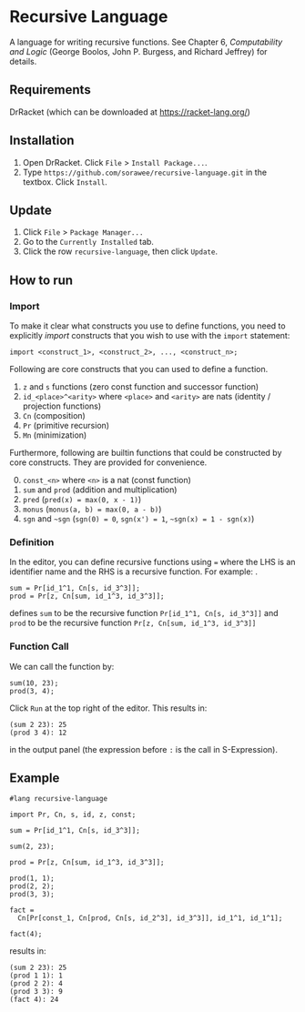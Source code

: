 # Recursive Language

A language for writing recursive functions. See Chapter 6, _Computability and Logic_ (George Boolos, John P. Burgess, and Richard Jeffrey) for details.

## Requirements

DrRacket (which can be downloaded at https://racket-lang.org/)

## Installation

1. Open DrRacket. Click `File` > `Install Package...`.
2. Type `https://github.com/sorawee/recursive-language.git` in the textbox. Click `Install`.

## Update

1. Click `File` > `Package Manager...`
2. Go to the `Currently Installed` tab.
3. Click the row `recursive-language`, then click `Update`.

## How to run

### Import

To make it clear what constructs you use to define functions, you need to
explicitly _import_ constructs that you wish to use with the `import` statement:

`import <construct_1>, <construct_2>, ..., <construct_n>;`

Following are core constructs that you can used to define a function.

1. `z` and `s` functions (zero const function and successor function)
2. `id_<place>^<arity>` where `<place>` and `<arity>` are nats (identity / projection functions)
3. `Cn` (composition)
4. `Pr` (primitive recursion)
5. `Mn` (minimization)

Furthermore, following are builtin functions that could be constructed by
core constructs. They are provided for convenience.

0. `const_<n>` where `<n>` is a nat (const function)
1. `sum` and `prod` (addition and multiplication)
2. `pred` (`pred(x) = max(0, x - 1)`)
3. `monus` (`monus(a, b) = max(0, a - b)`)
4. `sgn` and `~sgn` (`sgn(0) = 0`, `sgn(x') = 1`, `~sgn(x) = 1 - sgn(x)`)

### Definition

In the editor, you can define recursive functions using `=` where the LHS is
an identifier name and the RHS is a recursive function. For example:
.

```
sum = Pr[id_1^1, Cn[s, id_3^3]];
prod = Pr[z, Cn[sum, id_1^3, id_3^3]];
```

defines `sum` to be the recursive function `Pr[id_1^1, Cn[s, id_3^3]]` and
`prod` to be the recursive function `Pr[z, Cn[sum, id_1^3, id_3^3]]`

### Function Call

We can call the function by:

```
sum(10, 23);
prod(3, 4);
```

Click `Run` at the top right of the editor. This results in:

```
(sum 2 23): 25
(prod 3 4): 12
```

in the output panel (the expression before `:` is the call in S-Expression).

## Example

```
#lang recursive-language

import Pr, Cn, s, id, z, const;

sum = Pr[id_1^1, Cn[s, id_3^3]];

sum(2, 23);

prod = Pr[z, Cn[sum, id_1^3, id_3^3]];

prod(1, 1);
prod(2, 2);
prod(3, 3);

fact =
  Cn[Pr[const_1, Cn[prod, Cn[s, id_2^3], id_3^3]], id_1^1, id_1^1];

fact(4);
```

results in:

```
(sum 2 23): 25
(prod 1 1): 1
(prod 2 2): 4
(prod 3 3): 9
(fact 4): 24
```
